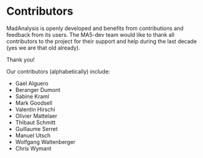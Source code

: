 # Contributors

MadAnalysis is openly developed and benefits from contributions and feedback
from its users. The MA5-dev team would like to thank all contributors to the
project for their support and help during the last decade (yes we are that old
already).

Thank you!

Our contributors (alphabetically) include:
- Gael Alguero
- Beranger Dumont
- Sabine Kraml
- Mark Goodsell
- Valentin Hirschi
- Olivier Mattelaer
- Thibaut Schmitt
- Guillaume Serret
- Manuel Utsch
- Wolfgang Waltenberger
- Chris Wymant
